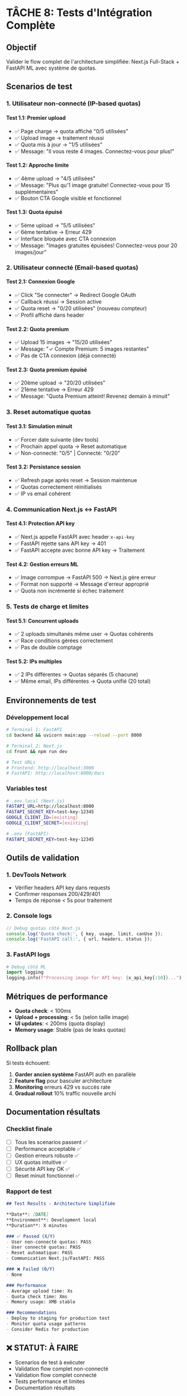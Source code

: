 # TÂCHE 8: Tests d'Intégration Complète

## Objectif

Valider le flow complet de l'architecture simplifiée: Next.js Full-Stack + FastAPI ML avec système de quotas.

## Scenarios de test

### 1. Utilisateur non-connecté (IP-based quotas)

#### Test 1.1: Premier upload
- ✅ Page charge -> quota affiché "0/5 utilisées"
- ✅ Upload image -> traitement réussi  
- ✅ Quota mis à jour -> "1/5 utilisées"
- ✅ Message: "Il vous reste 4 images. Connectez-vous pour plus!"

#### Test 1.2: Approche limite
- ✅ 4ème upload -> "4/5 utilisées"
- ✅ Message: "Plus qu'1 image gratuite! Connectez-vous pour 15 supplémentaires"
- ✅ Bouton CTA Google visible et fonctionnel

#### Test 1.3: Quota épuisé
- ✅ 5ème upload -> "5/5 utilisées"  
- ✅ 6ème tentative -> Erreur 429
- ✅ Interface bloquée avec CTA connexion
- ✅ Message: "Images gratuites épuisées! Connectez-vous pour 20 images/jour"

### 2. Utilisateur connecté (Email-based quotas)

#### Test 2.1: Connexion Google
- ✅ Click "Se connecter" -> Redirect Google OAuth
- ✅ Callback réussi -> Session active
- ✅ Quota reset -> "0/20 utilisées" (nouveau compteur)
- ✅ Profil affiché dans header

#### Test 2.2: Quota premium  
- ✅ Upload 15 images -> "15/20 utilisées"
- ✅ Message: "✓ Compte Premium: 5 images restantes"
- ✅ Pas de CTA connexion (déjà connecté)

#### Test 2.3: Quota premium épuisé
- ✅ 20ème upload -> "20/20 utilisées"
- ✅ 21ème tentative -> Erreur 429  
- ✅ Message: "Quota Premium atteint! Revenez demain à minuit"

### 3. Reset automatique quotas

#### Test 3.1: Simulation minuit
- ✅ Forcer date suivante (dev tools)
- ✅ Prochain appel quota -> Reset automatique
- ✅ Non-connecté: "0/5" | Connecté: "0/20"

#### Test 3.2: Persistance session
- ✅ Refresh page après reset -> Session maintenue
- ✅ Quotas correctement réinitialisés
- ✅ IP vs email cohérent

### 4. Communication Next.js ↔ FastAPI

#### Test 4.1: Protection API key
- ✅ Next.js appelle FastAPI avec header `x-api-key`
- ✅ FastAPI rejette sans API key -> 401
- ✅ FastAPI accepte avec bonne API key -> Traitement

#### Test 4.2: Gestion erreurs ML
- ✅ Image corrompue -> FastAPI 500 -> Next.js gère erreur
- ✅ Format non supporté -> Message d'erreur approprié
- ✅ Quota non incrémenté si échec traitement

### 5. Tests de charge et limites

#### Test 5.1: Concurrent uploads
- ✅ 2 uploads simultanés même user -> Quotas cohérents
- ✅ Race conditions gérées correctement
- ✅ Pas de double comptage

#### Test 5.2: IPs multiples  
- ✅ 2 IPs différentes -> Quotas séparés (5 chacune)
- ✅ Même email, IPs différentes -> Quota unifié (20 total)

## Environnements de test

### Développement local
```bash
# Terminal 1: FastAPI
cd backend && uvicorn main:app --reload --port 8000

# Terminal 2: Next.js  
cd front && npm run dev

# Test URLs
# Frontend: http://localhost:3000
# FastAPI: http://localhost:8000/docs
```

### Variables test
```bash
# .env.local (Next.js)
FASTAPI_URL=http://localhost:8000
FASTAPI_SECRET_KEY=test-key-12345
GOOGLE_CLIENT_ID=[existing]
GOOGLE_CLIENT_SECRET=[existing]

# .env (FastAPI)
FASTAPI_SECRET_KEY=test-key-12345
```

## Outils de validation

### 1. DevTools Network
- Vérifier headers API key dans requests
- Confirmer responses 200/429/401
- Temps de réponse < 5s pour traitement

### 2. Console logs
```typescript
// Debug quotas côté Next.js
console.log('Quota check:', { key, usage, limit, canUse });
console.log('FastAPI call:', { url, headers, status });
```

### 3. FastAPI logs
```python
# Debug côté ML
import logging
logging.info(f"Processing image for API key: {x_api_key[:10]}...")
```

## Métriques de performance

- **Quota check**: < 100ms
- **Upload + processing**: < 5s (selon taille image)
- **UI updates**: < 200ms (quota display)
- **Memory usage**: Stable (pas de leaks quotas)

## Rollback plan

Si tests échouent:
1. **Garder ancien système** FastAPI auth en parallèle  
2. **Feature flag** pour basculer architecture
3. **Monitoring** erreurs 429 vs succès rate
4. **Gradual rollout** 10% traffic nouvelle archi

## Documentation résultats

### Checklist finale
- [ ] Tous les scenarios passent ✅
- [ ] Performance acceptable ✅  
- [ ] Gestion erreurs robuste ✅
- [ ] UX quotas intuitive ✅
- [ ] Sécurité API key OK ✅
- [ ] Reset minuit fonctionnel ✅

### Rapport de test
```markdown
## Test Results - Architecture Simplifiée

**Date**: [DATE]
**Environment**: Development local
**Duration**: X minutes

### ✅ Passed (X/Y)
- User non-connecté quotas: PASS
- User connecté quotas: PASS  
- Reset automatique: PASS
- Communication Next.js/FastAPI: PASS

### ❌ Failed (0/Y)
- None

### Performance
- Average upload time: Xs
- Quota check time: Xms
- Memory usage: XMB stable

### Recommendations
- Deploy to staging for production test
- Monitor quota usage patterns
- Consider Redis for production
```

## ❌ STATUT: À FAIRE
- Scenarios de test à exécuter
- Validation flow complet non-connecté  
- Validation flow complet connecté
- Tests performance et limites
- Documentation résultats
